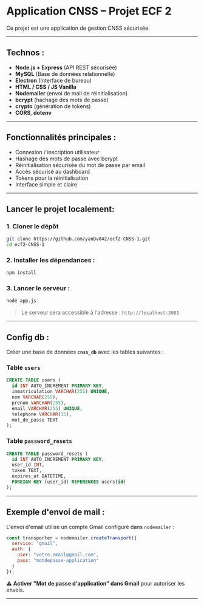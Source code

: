 # Application CNSS – Projet ECF 2

Ce projet est une application de gestion CNSS sécurisée.

---

## Technos :

- **Node.js + Express** (API REST sécurisée)
- **MySQL** (Base de données relationnelle)
- **Electron** (Interface de bureau)
- **HTML / CSS / JS Vanilla**
- **Nodemailer** (envoi de mail de réinitialisation)
- **bcrypt** (hachage des mots de passe)
- **crypto** (génération de tokens)
- **CORS**, **dotenv**

---

## Fonctionnalités principales :

- Connexion / inscription utilisateur
- Hashage des mots de passe avec bcrypt
- Réinitialisation sécurisée du mot de passe par email
- Accès sécurisé au dashboard
- Tokens pour la réinitialisation
- Interface simple et claire

---

## Lancer le projet localement:

### 1. Cloner le dépôt

```bash
git clone https://github.com/yanDv042/ecf2-CNSS-1.git
cd ecf2-CNSS-1
```

### 2. Installer les dépendances :

```bash
npm install
```

### 3. Lancer le serveur :

```bash
node app.js
```

> Le serveur sera accessible à l'adresse : `http://localhost:3001`

---

## Config db :

Créer une base de données **`cnss_db`** avec les tables suivantes :

### Table `users`

```sql
CREATE TABLE users (
  id INT AUTO_INCREMENT PRIMARY KEY,
  immatriculation VARCHAR(255) UNIQUE,
  nom VARCHAR(255),
  prenom VARCHAR(255),
  email VARCHAR(255) UNIQUE,
  telephone VARCHAR(15),
  mot_de_passe TEXT
);
```

### Table `password_resets`

```sql
CREATE TABLE password_resets (
  id INT AUTO_INCREMENT PRIMARY KEY,
  user_id INT,
  token TEXT,
  expires_at DATETIME,
  FOREIGN KEY (user_id) REFERENCES users(id)
);
```

---

## Exemple d'envoi de mail :

L'envoi d'email utilise un compte Gmail configuré dans `nodemailer` :

```js
const transporter = nodemailer.createTransport({
  service: "gmail",
  auth: {
    user: "votre.email@gmail.com",
    pass: "motdepasse-application"
  }
});
```

⚠️ **Activer "Mot de passe d'application" dans Gmail** pour autoriser les envois.

---
